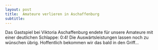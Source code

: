 ```yaml
---
layout: post
title:  Amateure verlieren in Aschaffenburg
subtitle:  
---
```


Das Gastspiel bei Viktoria Aschaffenburg endete für unsere Amateure mit einer deutlichen Schlappe: 0:4! Die Auswärtsleistungen lassen noch zu wünschen übrig. Hoffentlich bekommen wir das bald in den Griff...


